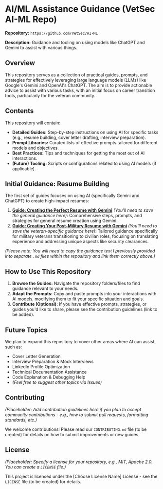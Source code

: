 # AI/ML Assistance Guidance (VetSec AI-ML Repo)

**Repository:** `https://github.com/VetSec/AI-ML`

**Description:** Guidance and tooling on using models like ChatGPT and Gemini to assist with various things.

## Overview

This repository serves as a collection of practical guides, prompts, and strategies for effectively leveraging large language models (LLMs) like Google's Gemini and OpenAI's ChatGPT. The aim is to provide actionable advice to assist with various tasks, with an initial focus on career transition tools, particularly for the veteran community.

## Contents

This repository will contain:

* **Detailed Guides:** Step-by-step instructions on using AI for specific tasks (e.g., resume building, cover letter drafting, interview preparation).
* **Prompt Libraries:** Curated lists of effective prompts tailored for different models and objectives.
* **Best Practices:** Tips and techniques for getting the most out of AI interactions.
* **(Future) Tooling:** Scripts or configurations related to using AI models (if applicable).

## Initial Guidance: Resume Building

The first set of guides focuses on using AI (specifically Gemini and ChatGPT) to create high-impact resumes:

1.  **[Guide: Creating the Perfect Resume with Gemini](./GUIDE_Gemini_Resume_General.md)** *(You'll need to save the general guidance here)*: Comprehensive steps, prompts, and strategies for general resume creation using Gemini.
2.  **[Guide: Creating Your Post-Military Resume with Gemini](./GUIDE_Gemini_Resume_Veteran.md)** *(You'll need to save the veteran-specific guidance here)*: Tailored guidance specifically for military veterans transitioning to civilian roles, focusing on translating experience and addressing unique aspects like security clearances.

*(Please note: You will need to copy the guidance text I previously provided into separate `.md` files within the repository and link them correctly above.)*

## How to Use This Repository

1.  **Browse the Guides:** Navigate the repository folders/files to find guidance relevant to your needs.
2.  **Adapt the Prompts:** Copy and paste prompts into your interactions with AI models, modifying them to fit your specific situation and goals.
3.  **Contribute (Optional):** If you have effective prompts, strategies, or guides you'd like to share, please see the contribution guidelines (link to be added).

## Future Topics

We plan to expand this repository to cover other areas where AI can assist, such as:

* Cover Letter Generation
* Interview Preparation & Mock Interviews
* LinkedIn Profile Optimization
* Technical Documentation Assistance
* Code Explanation & Debugging Help
* *(Feel free to suggest other topics via Issues)*

## Contributing

*(Placeholder: Add contribution guidelines here if you plan to accept community contributions - e.g., how to submit pull requests, formatting standards, etc.)*

We welcome contributions! Please read our `CONTRIBUTING.md` file (to be created) for details on how to submit improvements or new guides.

## License

*(Placeholder: Specify a license for your repository, e.g., MIT, Apache 2.0. You can create a `LICENSE` file.)*

This project is licensed under the \[Choose License Name] License - see the `LICENSE` file (to be created) for details.
